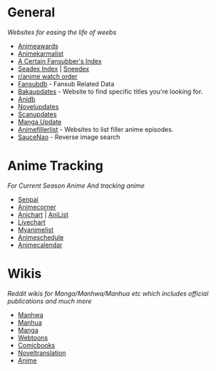 # General
*Websites for easing the life of weebs*

* [Animeawards](https://animeawards.moe/)
* [Animekarmalist](https://animekarmalist.com/)
* [A Certain Fansubber's Index](https://index.fansubcar.tel/)
* [Seadex Index](http://releases.moe/) | [Sneedex](http://Sneedex.moe)
* [r/anime watch order](https://reddit.com/r/anime/w/watch_order)
* [Fansubdb](https://fansubdb.com/) - Fansub Related Data
* [Bakaupdates](https://www.mangaupdates.com/index.html) - Website to find specific titles you're looking for.
* [Anidb](https://anidb.net/)
* [Novelupdates](https://www.novelupdates.com/)
* [Scanupdates](https://www.scanupdates.com/)
* [Manga Update](https://www.manga-raw.club/listy/manga/)
* [Animefillerlist](https://animefillerlist.com) - Websites to list filler anime episodes.
* [SauceNao](https://saucenao.com/) - Reverse image search


# Anime Tracking
*For Current Season Anime And tracking anime*

* [Senpai](https://www.senpai.moe/)
* [Animecorner](https://Animecorner.me/)
* [Anichart](https://anichart.net/airing) | [AniList](https://anilist.co/)
* [Livechart](http://livechart.me/)
* [Myanimelist](https://myanimelist.net/)
* [Animeschedule](https://animeschedule.net/)
* [Animecalendar](http://animecalendar.eu/)

# Wikis
*Reddit wikis for Manga/Manhwa/Manhua etc which includes official publications and much more*

* [Manhwa](https://www.reddit.com/r/manhwa/about/)
* [Manhua](https://www.reddit.com/r/manhua/about/)
* [Manga](https://reddit.com/r/manga/w/index)
* [Webtoons](https://reddit.com/r/webtoons/w/index)
* [Comicbooks](https://www.reddit.com/r/comicbooks/about/)
* [Noveltranslation](https://reddit.com/r/noveltranslations/w/index)
* [Anime](https://www.reddit.com/r/anime/about/)



